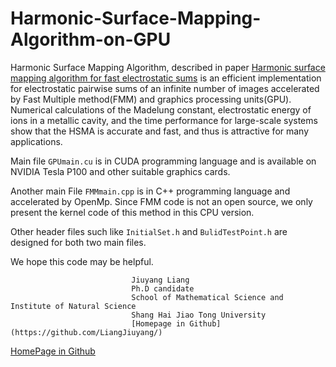 # Harmonic-Surface-Mapping-Algorithm-on-GPU
Harmonic Surface Mapping Algorithm, described in paper [Harmonic surface mapping algorithm for fast electrostatic sums](https://arxiv.org/abs/1806.04801) is an efficient implementation for electrostatic pairwise sums of an infinite number of images accelerated by Fast Multiple method(FMM) and graphics processing units(GPU). Numerical calculations of the Madelung constant, electrostatic energy of ions in a metallic cavity, and the time performance for large-scale systems show that the HSMA is accurate and fast, and thus is attractive for many applications.

Main file `GPUmain.cu` is in CUDA programming language and is available on NVIDIA Tesla P100 and other suitable graphics cards.

Another main File `FMMmain.cpp` is in C++ programming language and accelerated by OpenMp. Since FMM code is not an open source, we only present the kernel code of this method in this CPU version. 

Other header files such like `InitialSet.h` and `BulidTestPoint.h` are designed for both two main files. 

We hope this code may be helpful.
```
                           Jiuyang Liang
                           Ph.D candidate
                           School of Mathematical Science and Institute of Natural Science
                           Shang Hai Jiao Tong University
                           [Homepage in Github](https://github.com/LiangJiuyang/)
```
[HomePage in Github](https://github.com/LiangJiuyang)
